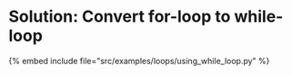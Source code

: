 # Solution: Convert for-loop to while-loop


{% embed include file="src/examples/loops/using_while_loop.py" %}



